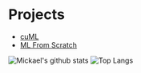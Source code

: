 # Projects
- [cuML](https://github.com/rapidsai/cuml)
- [ML From Scratch](https://github.com/lowener/MLFromScratch)

![Mickael's github stats](https://github-readme-stats.vercel.app/api?username=lowener&hide_border=true&theme=radical&show_icons=true)
![Top Langs](https://github-readme-stats.vercel.app/api/top-langs/?username=lowener&hide=css,html&hide_border=true&layout=compact&theme=radical&langs_count=8&exclude_repo=TFFA)

<!--
**lowener/lowener** is a ✨ _special_ ✨ repository because its `README.md` (this file) appears on your GitHub profile.

Here are some ideas to get you started:

- 🔭 I’m currently working on ...
- 🌱 I’m currently learning ...
- 👯 I’m looking to collaborate on ...
- 🤔 I’m looking for help with ...
- 💬 Ask me about ...
- 📫 How to reach me: ...
- 😄 Pronouns: ...
- ⚡ Fun fact: ...
-->
